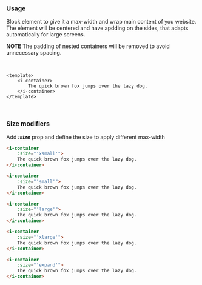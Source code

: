 ### Usage
Block element to give it a max-width and wrap main content of you website. The element will be
centered and have apdding on the sides, that adapts automatically for large screens.

**NOTE** The padding of nested containers will be removed to avoid unnecessary spacing.

&nbsp;
&nbsp;
&nbsp;

```vue
<template>
    <i-container>
        The quick brown fox jumps over the lazy dog.
    </i-container>
</template>
```

&nbsp;
&nbsp;
&nbsp;

### Size modifiers
Add ***:size*** prop and define the size to apply different max-width

```html
<i-container
    :size="'xsmall'">
    The quick brown fox jumps over the lazy dog.
</i-container>

<i-container
    :size="'small'">
    The quick brown fox jumps over the lazy dog.
</i-container>

<i-container
    :size="'large'">
    The quick brown fox jumps over the lazy dog.
</i-container>

<i-container
    :size="'xlarge'">
    The quick brown fox jumps over the lazy dog.
</i-container>

<i-container
    :size="'expand'">
    The quick brown fox jumps over the lazy dog.
</i-container>
```
